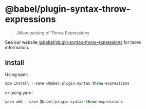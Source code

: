# @babel/plugin-syntax-throw-expressions

> Allow parsing of Throw Expressions

See our website [@babel/plugin-syntax-throw-expressions](https://new.babeljs.io/docs/en/next/babel-plugin-syntax-throw-expressions.html) for more information.

## Install

Using npm:

```js
npm install --save @babel/plugin-syntax-throw-expressions
```

or using yarn:

```js
yarn add --save @babel/plugin-syntax-throw-expressions
```
